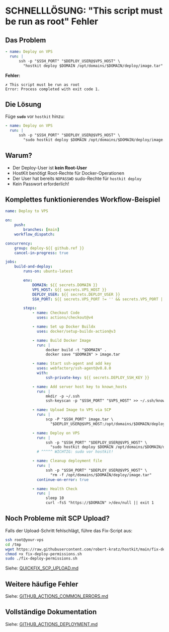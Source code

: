# SCHNELLLÖSUNG: "This script must be run as root" Fehler

## Das Problem

```yaml
- name: Deploy on VPS
  run: |
      ssh -p "$SSH_PORT" "$DEPLOY_USER@$VPS_HOST" \
        "hostkit deploy $DOMAIN /opt/domains/$DOMAIN/deploy/image.tar"
```

**Fehler:**

```
✗ This script must be run as root
Error: Process completed with exit code 1.
```

## Die Lösung

Füge **`sudo`** vor `hostkit` hinzu:

```yaml
- name: Deploy on VPS
  run: |
      ssh -p "$SSH_PORT" "$DEPLOY_USER@$VPS_HOST" \
        "sudo hostkit deploy $DOMAIN /opt/domains/$DOMAIN/deploy/image.tar"
```

## Warum?

-   Der Deploy-User ist **kein Root-User**
-   HostKit benötigt Root-Rechte für Docker-Operationen
-   Der User hat bereits `NOPASSWD` sudo-Rechte für `hostkit deploy`
-   Kein Passwort erforderlich!

## Komplettes funktionierendes Workflow-Beispiel

```yaml
name: Deploy to VPS

on:
    push:
        branches: [main]
    workflow_dispatch:

concurrency:
    group: deploy-${{ github.ref }}
    cancel-in-progress: true

jobs:
    build-and-deploy:
        runs-on: ubuntu-latest

        env:
            DOMAIN: ${{ secrets.DOMAIN }}
            VPS_HOST: ${{ secrets.VPS_HOST }}
            DEPLOY_USER: ${{ secrets.DEPLOY_USER }}
            SSH_PORT: ${{ secrets.VPS_PORT != '' && secrets.VPS_PORT || '22' }}

        steps:
            - name: Checkout Code
              uses: actions/checkout@v4

            - name: Set up Docker Buildx
              uses: docker/setup-buildx-action@v3

            - name: Build Docker Image
              run: |
                  docker build -t "$DOMAIN" .
                  docker save "$DOMAIN" > image.tar

            - name: Start ssh-agent and add key
              uses: webfactory/ssh-agent@v0.8.0
              with:
                  ssh-private-key: ${{ secrets.DEPLOY_SSH_KEY }}

            - name: Add server host key to known_hosts
              run: |
                  mkdir -p ~/.ssh
                  ssh-keyscan -p "$SSH_PORT" "$VPS_HOST" >> ~/.ssh/known_hosts

            - name: Upload Image to VPS via SCP
              run: |
                  scp -P "$SSH_PORT" image.tar \
                    "$DEPLOY_USER@$VPS_HOST:/opt/domains/$DOMAIN/deploy/image.tar"

            - name: Deploy on VPS
              run: |
                  ssh -p "$SSH_PORT" "$DEPLOY_USER@$VPS_HOST" \
                    "sudo hostkit deploy $DOMAIN /opt/domains/$DOMAIN/deploy/image.tar"
              # ^^^^^ WICHTIG: sudo vor hostkit!

            - name: Cleanup deployment file
              run: |
                  ssh -p "$SSH_PORT" "$DEPLOY_USER@$VPS_HOST" \
                    "rm -f /opt/domains/$DOMAIN/deploy/image.tar"
              continue-on-error: true

            - name: Health Check
              run: |
                  sleep 10
                  curl -fsS "https://$DOMAIN" >/dev/null || exit 1
```

## Noch Probleme mit SCP Upload?

Falls der Upload-Schritt fehlschlägt, führe das Fix-Script aus:

```bash
ssh root@your-vps
cd /tmp
wget https://raw.githubusercontent.com/robert-kratz/hostkit/main/fix-deploy-permissions.sh
chmod +x fix-deploy-permissions.sh
sudo ./fix-deploy-permissions.sh
```

Siehe: [QUICKFIX_SCP_UPLOAD.md](./QUICKFIX_SCP_UPLOAD.md)

## Weitere häufige Fehler

Siehe: [GITHUB_ACTIONS_COMMON_ERRORS.md](./GITHUB_ACTIONS_COMMON_ERRORS.md)

## Vollständige Dokumentation

Siehe: [GITHUB_ACTIONS_DEPLOYMENT.md](./GITHUB_ACTIONS_DEPLOYMENT.md)
